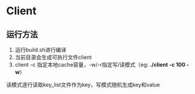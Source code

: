 # Client

## 运行方法

1. 运行build.sh进行编译
2. 当前目录会生成可执行文件client
3. client -c 指定本地cache容量，-w/-r指定写/读模式（eg: **./client -c 100 -w**）

读模式逐行读取key_list文件作为key，写模式随机生成key和value
